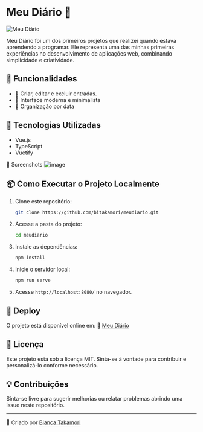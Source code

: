 # Meu Diário 📝

![Meu Diário](https://bitakamori.github.io/meudiario/assets/banner.png) <!-- Substitua pelo caminho correto do banner do projeto -->

Meu Diário foi um dos primeiros projetos que realizei quando estava aprendendo a programar. Ele representa uma das minhas primeiras experiências no desenvolvimento de aplicações web, combinando simplicidade e criatividade. 

## 🌟 Funcionalidades

- 📖 Criar, editar e excluir entradas.
- 🎨 Interface moderna e minimalista
- 📅 Organização por data

## 🚀 Tecnologias Utilizadas

- Vue.js
- TypeScript
- Vuetify

📸 Screenshots
![image](https://github.com/user-attachments/assets/d00db65a-6d52-4de9-9bb6-58ccedb0827a)


## 📦 Como Executar o Projeto Localmente

1. Clone este repositório:
   ```bash
   git clone https://github.com/bitakamori/meudiario.git
   ```
2. Acesse a pasta do projeto:
   ```bash
   cd meudiario
   ```
3. Instale as dependências:
   ```bash
   npm install
   ```
4. Inicie o servidor local:
   ```bash
   npm run serve
   ```
5. Acesse `http://localhost:8080/` no navegador.

## 📌 Deploy

O projeto está disponível online em:
🔗 [Meu Diário](https://bitakamori.github.io/meudiario/)

## 📜 Licença

Este projeto está sob a licença MIT. Sinta-se à vontade para contribuir e personalizá-lo conforme necessário.

## 💡 Contribuições

Sinta-se livre para sugerir melhorias ou relatar problemas abrindo uma issue neste repositório.

---
📩 Criado por [Bianca Takamori](https://github.com/bitakamori)


